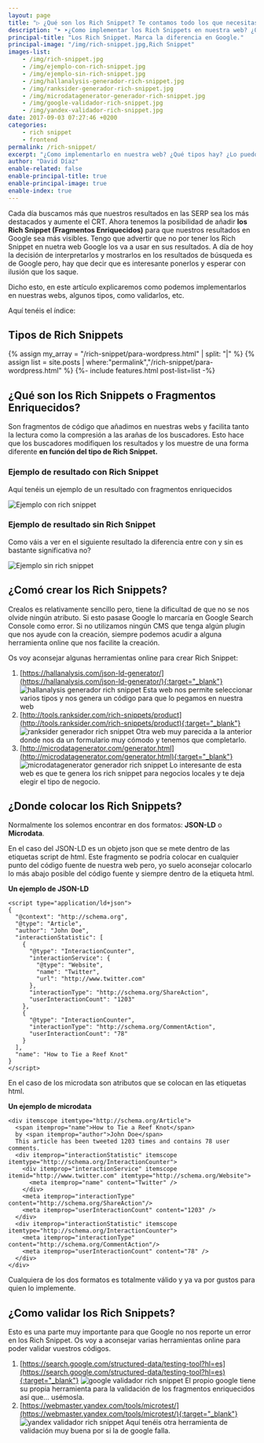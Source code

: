 ```yaml
---
layout: page
title: "▷ ¿Qué son los Rich Snippet? Te contamos todo los que necesitas saber"
description: "➤ ➤¿Como implementar los Rich Snippets en nuestra web? ¿Qué tipos hay? ¿Lo puedo poner en wordpress? Estas preguntas y muchas más las tienes aquí."
principal-title: "Los Rich Snippet. Marca la diferencia en Google."
principal-image: "/img/rich-snippet.jpg,Rich Snippet"
images-list:
    - /img/rich-snippet.jpg
    - /img/ejemplo-con-rich-snippet.jpg
    - /img/ejemplo-sin-rich-snippet.jpg
    - /img/hallanalysis-generador-rich-snippet.jpg
    - /img/ranksider-generador-rich-snippet.jpg
    - /img/microdatagenerator-generador-rich-snippet.jpg
    - /img/google-validador-rich-snippet.jpg
    - /img/yandex-validador-rich-snippet.jpg
date: 2017-09-03 07:27:46 +0200
categories: 
    - rich snippet
    - frontend
permalink: /rich-snippet/
excerpt: "¿Como implementarlo en nuestra web? ¿Qué tipos hay? ¿Lo puedo poner en wordpress? Estas preguntas y muchas más las tienes aquí."
author: "David Díaz"
enable-related: false
enable-principal-title: true
enable-principal-image: true
enable-index: true
---
```

Cada día buscamos más que nuestros resultados en las SERP sea los más destacados y aumente el CRT. Ahora tenemos la 
posibilidad de añadir **los Rich Snippet (Fragmentos Enriquecidos)** para que nuestros resultados en Google sea más visibles.
Tengo que advertir que no por tener los Rich Snippet en nuetra web Google los va a usar en sus resultados. A día de hoy 
la decisión de interpretarlos y mostrarlos en los resultados de búsqueda es de Google pero, hay que decir que es interesante
ponerlos y esperar con ilusión que los saque.

Dicho esto, en este artículo explicaremos como podemos implementarlos en nuestras webs, algunos tipos, como validarlos, etc.

Aquí tenéis el índice:

## Tipos de Rich Snippets

{% assign my_array = "/rich-snippet/para-wordpress.html" | split: "|" %}
{% assign list = site.posts | where:"permalink","/rich-snippet/para-wordpress.html" %}
{%- include features.html post-list=list -%}

## ¿Qué son los Rich Snippets o Fragmentos Enriquecidos?
Son fragmentos de código que añadimos en nuestras webs y facilita tanto la lectura como la compresión a las arañas de los
buscadores. Esto hace que los buscadores modifiquen los resultados y los muestre de una forma diferente **en función del 
tipo de Rich Snippet.**

### Ejemplo de resultado con Rich Snippet
Aquí tenéis un ejemplo de un resultado con fragmentos enriquecidos

![Ejemplo con rich snippet](/img/ejemplo-con-rich-snippet.jpg)

### Ejemplo de resultado sin Rich Snippet
Como váis a ver en el siguiente resultado la diferencia entre con y sin es bastante significativa no?

![Ejemplo sin rich snippet](/img/ejemplo-sin-rich-snippet.jpg)

## ¿Comó crear los Rich Snippets?
Crealos es relativamente sencillo pero, tiene la dificultad de que no se nos olvide ningún atributo. Si esto pasase 
Google lo marcaría en Google Search Console como error.
Si no utilizamos ningún CMS que tenga algún plugin que nos ayude con la creación, siempre podemos acudir a alguna 
herramienta online que nos facilite la creación.

Os voy aconsejar algunas herramientas online para crear Rich Snippet:
1. [https://hallanalysis.com/json-ld-generator/](https://hallanalysis.com/json-ld-generator/){:target="_blank"}
![hallanalysis generador rich snippet](/img/hallanalysis-generador-rich-snippet.jpg)
Esta web nos permite seleccionar varios tipos y nos genera un código para que lo pegamos en nuestra web
1. [http://tools.ranksider.com/rich-snippets/product](http://tools.ranksider.com/rich-snippets/product){:target="_blank"}
![ranksider generador rich snippet](/img/ranksider-generador-rich-snippet.jpg)
Otra web muy parecida a la anterior donde nos da un formulario muy cómodo y tenemos que completarlo.
1. [http://microdatagenerator.com/generator.html](http://microdatagenerator.com/generator.html){:target="_blank"}
![microdatagenerator generador rich snippet](/img/microdatagenerator-generador-rich-snippet.jpg)
Lo interesante de esta web es que te genera los rich snippet para negocios locales y te deja elegir el tipo de negocio.

## ¿Donde colocar los Rich Snippets?
Normalmente los solemos encontrar en dos formatos: **JSON-LD** o **Microdata**.

En el caso del JSON-LD es un objeto json que se mete dentro de las etiquetas script de html. Este fragmento se podría
colocar en cualquier punto del código fuente de nuestra web pero, yo suelo aconsejar colocarlo lo más abajo posible
del código fuente y siempre dentro de la etiqueta html.

**Un ejemplo de JSON-LD**
```
<script type="application/ld+json">
{
  "@context": "http://schema.org",
  "@type": "Article",
  "author": "John Doe",
  "interactionStatistic": [
    {
      "@type": "InteractionCounter",
      "interactionService": {
        "@type": "Website",
        "name": "Twitter",
        "url": "http://www.twitter.com"
      },
      "interactionType": "http://schema.org/ShareAction",
      "userInteractionCount": "1203"
    },
    {
      "@type": "InteractionCounter",
      "interactionType": "http://schema.org/CommentAction",
      "userInteractionCount": "78"
    }
  ],
  "name": "How to Tie a Reef Knot"
}
</script>
```

En el caso de los microdata son atributos que se colocan en las etiquetas html.

**Un ejemplo de microdata**
```
<div itemscope itemtype="http://schema.org/Article">
  <span itemprop="name">How to Tie a Reef Knot</span>
  by <span itemprop="author">John Doe</span>
  This article has been tweeted 1203 times and contains 78 user comments.
  <div itemprop="interactionStatistic" itemscope itemtype="http://schema.org/InteractionCounter">
    <div itemprop="interactionService" itemscope itemid="http://www.twitter.com" itemtype="http://schema.org/Website">
      <meta itemprop="name" content="Twitter" />
    </div>
    <meta itemprop="interactionType" content="http://schema.org/ShareAction"/>
    <meta itemprop="userInteractionCount" content="1203" />
  </div>
  <div itemprop="interactionStatistic" itemscope itemtype="http://schema.org/InteractionCounter">
    <meta itemprop="interactionType" content="http://schema.org/CommentAction"/>
    <meta itemprop="userInteractionCount" content="78" />
  </div>
</div> 
```

Cualquiera de los dos formatos es totalmente válido y ya va por gustos para quien lo implemente.

## ¿Como validar los Rich Snippets?
Esto es una parte muy importante para que Google no nos reporte un error en los Rich Snippet.
Os voy a aconsejar varias herramientas online para poder validar vuestros códigos.

1. [https://search.google.com/structured-data/testing-tool?hl=es](https://search.google.com/structured-data/testing-tool?hl=es){:target="_blank"}
![google validador rich snippet](/img/google-validador-rich-snippet.jpg)
El propio google tiene su propia herramienta para la validación de los fragmentos enriquecidos así que... usémosla.
1. [https://webmaster.yandex.com/tools/microtest/](https://webmaster.yandex.com/tools/microtest/){:target="_blank"}
![yandex validador rich snippet](/img/yandex-validador-rich-snippet.jpg)
Aquí tenéis otra herramienta de validación muy buena por si la de google falla.